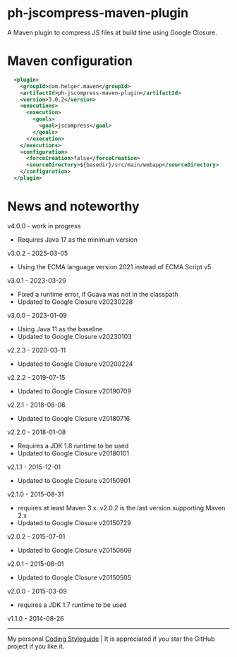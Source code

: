 # ph-jscompress-maven-plugin

A Maven plugin to compress JS files at build time using Google Closure.

# Maven configuration

```xml
  <plugin>
    <groupId>com.helger.maven</groupId>
    <artifactId>ph-jscompress-maven-plugin</artifactId>
    <version>3.0.2</version>
    <executions>
      <execution>
        <goals>
          <goal>jscompress</goal>
        </goals>
      </execution>
    </executions>
    <configuration>
      <forceCreation>false</forceCreation>
      <sourceDirectory>${basedir}/src/main/webapp</sourceDirectory>
    </configuration>
  </plugin>
```


# News and noteworthy

v4.0.0 - work in progress
* Requires Java 17 as the minimum version

v3.0.2 - 2025-03-05
* Using the ECMA language version 2021 instead of ECMA Script v5

v3.0.1 - 2023-03-29
* Fixed a runtime error, if Guava was not in the classpath
* Updated to Google Closure v20230228 

v3.0.0 - 2023-01-09
* Using Java 11 as the baseline
* Updated to Google Closure v20230103

v2.2.3 - 2020-03-11
* Updated to Google Closure v20200224

v2.2.2 - 2019-07-15
* Updated to Google Closure v20190709

v2.2.1 - 2018-08-06
* Updated to Google Closure v20180716

v2.2.0 - 2018-01-08
* Requires a JDK 1.8 runtime to be used
* Updated to Google Closure v20180101

v2.1.1 - 2015-12-01
* Updated to Google Closure v20150901 

v2.1.0 - 2015-08-31
* requires at least Maven 3.x. v2.0.2 is the last version supporting Maven 2.x
* Updated to Google Closure v20150729

v2.0.2 - 2015-07-01
* Updated to Google Closure v20150609

v2.0.1 - 2015-06-01
* Updated to Google Closure v20150505

v2.0.0 - 2015-03-09
* requires a JDK 1.7 runtime to be used

v1.1.0 - 2014-08-26  

---

My personal [Coding Styleguide](https://github.com/phax/meta/blob/master/CodingStyleguide.md) |
It is appreciated if you star the GitHub project if you like it.